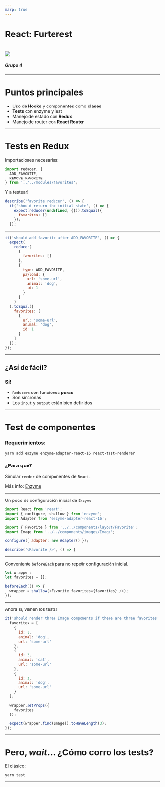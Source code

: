 ```yaml
---
marp: true
---
```


# React: Furterest

# ![](images/marp.png)

##### Grupo 4

---

# Puntos principales

- Uso de **Hooks** y componentes como **clases**
- **Tests** con enzyme y jest
- Manejo de estado con **Redux**
- Manejo de router con **React Router**

---

# Tests en Redux

Importaciones necesarias:

```javascript
import reducer, {
  ADD_FAVORITE,
  REMOVE_FAVORITE
} from '../../modules/favorites';
```

Y a testear!

```javascript
describe('favorite reducer', () => {
  it('should return the initial state', () => {
    expect(reducer(undefined, {})).toEqual({
      favorites: []
    });
  });
```

---

```javascript
it('should add favorite after ADD_FAVORITE', () => {
  expect(
    reducer(
      {
        favorites: []
      },
      {
        type: ADD_FAVORITE,
        payload: {
          url: 'some-url',
          animal: 'dog',
          id: 1
        }
      }
    )
  ).toEqual({
    favorites: [
      {
        url: 'some-url',
        animal: 'dog',
        id: 1
      }
    ]
  });
});
```

---

## ¿Así de fácil?

### Sí!

- `Reducers` son funciones **puras**
- Son síncronas
- Los `input` y `output` están bien definidos

---

# Test de componentes

### Requerimientos:

```bash
yarn add enzyme enzyme-adapter-react-16 react-test-renderer
```

### ¿Para qué?

Simular `render` de componentes de `React`.

Más info: [Enzyme](https://airbnb.io/enzyme/)

---

Un poco de configuración inicial de `Enzyme`

```javascript
import React from 'react';
import { configure, shallow } from 'enzyme';
import Adapter from 'enzyme-adapter-react-16';

import { Favorite } from '../../components/layout/Favorite';
import Image from '../../components/images/Image';

configure({ adapter: new Adapter() });

describe('<Favorite />', () => {
```

---

Conveniente `beforeEach` para no repetir configuración inicial.

```javascript
let wrapper;
let favorites = [];

beforeEach(() => {
  wrapper = shallow(<Favorite favorites={favorites} />);
});
```

---

Ahora sí, vienen los tests!

```javascript
it('should render three Image components if there are three favorites', () => {
  favorites = [
    {
      id: 1,
      animal: 'dog',
      url: 'some-url'
    },
    {
      id: 2,
      animal: 'cat',
      url: 'some-url'
    },
    {
      id: 3,
      animal: 'dog',
      url: 'some-url'
    }
  ];

  wrapper.setProps({
    favorites
  });

  expect(wrapper.find(Image)).toHaveLength(3);
});
```

---

# Pero, _wait_... ¿Cómo corro los tests?

El clásico:

```
yarn test
```

---
